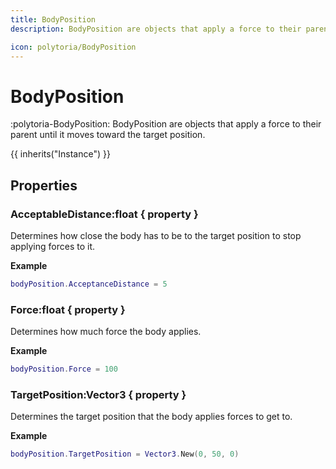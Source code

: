 ```yaml
---
title: BodyPosition
description: BodyPosition are objects that apply a force to their parent until it moves toward the target position.

icon: polytoria/BodyPosition
---
```


# BodyPosition

:polytoria-BodyPosition: BodyPosition are objects that apply a force to their parent until it moves toward the target position.

{{ inherits("Instance") }}

## Properties

### AcceptableDistance:float { property }

Determines how close the body has to be to the target position to stop applying forces to it.

**Example**

```lua
bodyPosition.AcceptanceDistance = 5
```

### Force:float { property }

Determines how much force the body applies.

**Example**

```lua
bodyPosition.Force = 100
```

### TargetPosition:Vector3 { property }

Determines the target position that the body applies forces to get to.

**Example**

```lua
bodyPosition.TargetPosition = Vector3.New(0, 50, 0)
```
